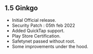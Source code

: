 ## 1.5 Ginkgo

- Initial Official release.
- Security Patch : 05th feb 2022
- Added QuickTap support.
- Play Store Certification.
- Safetynet passed without root.
- Some improvements under the hood.
